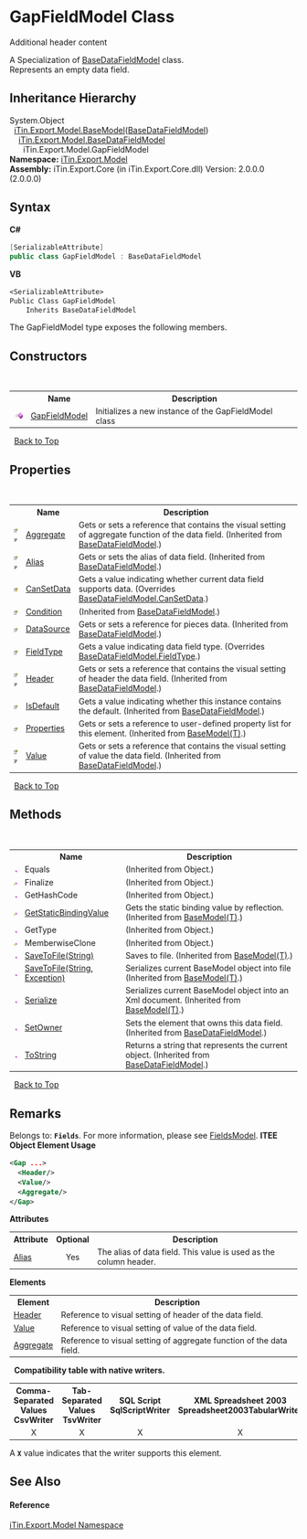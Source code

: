 # GapFieldModel Class
Additional header content 

A Specialization of <a href="T_iTin_Export_Model_BaseDataFieldModel">BaseDataFieldModel</a> class.<br /> Represents an empty data field.


## Inheritance Hierarchy
System.Object<br />&nbsp;&nbsp;<a href="T_iTin_Export_Model_BaseModel_1">iTin.Export.Model.BaseModel</a>(<a href="T_iTin_Export_Model_BaseDataFieldModel">BaseDataFieldModel</a>)<br />&nbsp;&nbsp;&nbsp;&nbsp;<a href="T_iTin_Export_Model_BaseDataFieldModel">iTin.Export.Model.BaseDataFieldModel</a><br />&nbsp;&nbsp;&nbsp;&nbsp;&nbsp;&nbsp;iTin.Export.Model.GapFieldModel<br />
**Namespace:**&nbsp;<a href="N_iTin_Export_Model">iTin.Export.Model</a><br />**Assembly:**&nbsp;iTin.Export.Core (in iTin.Export.Core.dll) Version: 2.0.0.0 (2.0.0.0)

## Syntax

**C#**<br />
``` C#
[SerializableAttribute]
public class GapFieldModel : BaseDataFieldModel
```

**VB**<br />
``` VB
<SerializableAttribute>
Public Class GapFieldModel
	Inherits BaseDataFieldModel
```

The GapFieldModel type exposes the following members.


## Constructors
&nbsp;<table><tr><th></th><th>Name</th><th>Description</th></tr><tr><td>![Public method](media/pubmethod.gif "Public method")</td><td><a href="M_iTin_Export_Model_GapFieldModel__ctor">GapFieldModel</a></td><td>
Initializes a new instance of the GapFieldModel class</td></tr></table>&nbsp;
<a href="#gapfieldmodel-class">Back to Top</a>

## Properties
&nbsp;<table><tr><th></th><th>Name</th><th>Description</th></tr><tr><td>![Public property](media/pubproperty.gif "Public property")![Code example](media/CodeExample.png "Code example")</td><td><a href="P_iTin_Export_Model_BaseDataFieldModel_Aggregate">Aggregate</a></td><td>
Gets or sets a reference that contains the visual setting of aggregate function of the data field.
 (Inherited from <a href="T_iTin_Export_Model_BaseDataFieldModel">BaseDataFieldModel</a>.)</td></tr><tr><td>![Public property](media/pubproperty.gif "Public property")![Code example](media/CodeExample.png "Code example")</td><td><a href="P_iTin_Export_Model_BaseDataFieldModel_Alias">Alias</a></td><td>
Gets or sets the alias of data field.
 (Inherited from <a href="T_iTin_Export_Model_BaseDataFieldModel">BaseDataFieldModel</a>.)</td></tr><tr><td>![Protected property](media/protproperty.gif "Protected property")</td><td><a href="P_iTin_Export_Model_GapFieldModel_CanSetData">CanSetData</a></td><td>
Gets a value indicating whether current data field supports data.
 (Overrides <a href="P_iTin_Export_Model_BaseDataFieldModel_CanSetData">BaseDataFieldModel.CanSetData</a>.)</td></tr><tr><td>![Public property](media/pubproperty.gif "Public property")</td><td><a href="P_iTin_Export_Model_BaseDataFieldModel_Condition">Condition</a></td><td> (Inherited from <a href="T_iTin_Export_Model_BaseDataFieldModel">BaseDataFieldModel</a>.)</td></tr><tr><td>![Public property](media/pubproperty.gif "Public property")</td><td><a href="P_iTin_Export_Model_BaseDataFieldModel_DataSource">DataSource</a></td><td>
Gets or sets a reference for pieces data.
 (Inherited from <a href="T_iTin_Export_Model_BaseDataFieldModel">BaseDataFieldModel</a>.)</td></tr><tr><td>![Public property](media/pubproperty.gif "Public property")</td><td><a href="P_iTin_Export_Model_GapFieldModel_FieldType">FieldType</a></td><td>
Gets a value indicating data field type.
 (Overrides <a href="P_iTin_Export_Model_BaseDataFieldModel_FieldType">BaseDataFieldModel.FieldType</a>.)</td></tr><tr><td>![Public property](media/pubproperty.gif "Public property")![Code example](media/CodeExample.png "Code example")</td><td><a href="P_iTin_Export_Model_BaseDataFieldModel_Header">Header</a></td><td>
Gets or sets a reference that contains the visual setting of header the data field.
 (Inherited from <a href="T_iTin_Export_Model_BaseDataFieldModel">BaseDataFieldModel</a>.)</td></tr><tr><td>![Public property](media/pubproperty.gif "Public property")</td><td><a href="P_iTin_Export_Model_BaseDataFieldModel_IsDefault">IsDefault</a></td><td>
Gets a value indicating whether this instance contains the default.
 (Inherited from <a href="T_iTin_Export_Model_BaseDataFieldModel">BaseDataFieldModel</a>.)</td></tr><tr><td>![Public property](media/pubproperty.gif "Public property")</td><td><a href="P_iTin_Export_Model_BaseModel_1_Properties">Properties</a></td><td>
Gets or sets a reference to user-defined property list for this element.
 (Inherited from <a href="T_iTin_Export_Model_BaseModel_1">BaseModel(T)</a>.)</td></tr><tr><td>![Public property](media/pubproperty.gif "Public property")![Code example](media/CodeExample.png "Code example")</td><td><a href="P_iTin_Export_Model_BaseDataFieldModel_Value">Value</a></td><td>
Gets or sets a reference that contains the visual setting of value the data field.
 (Inherited from <a href="T_iTin_Export_Model_BaseDataFieldModel">BaseDataFieldModel</a>.)</td></tr></table>&nbsp;
<a href="#gapfieldmodel-class">Back to Top</a>

## Methods
&nbsp;<table><tr><th></th><th>Name</th><th>Description</th></tr><tr><td>![Public method](media/pubmethod.gif "Public method")</td><td>Equals</td><td> (Inherited from Object.)</td></tr><tr><td>![Protected method](media/protmethod.gif "Protected method")</td><td>Finalize</td><td> (Inherited from Object.)</td></tr><tr><td>![Public method](media/pubmethod.gif "Public method")</td><td>GetHashCode</td><td> (Inherited from Object.)</td></tr><tr><td>![Protected method](media/protmethod.gif "Protected method")</td><td><a href="M_iTin_Export_Model_BaseModel_1_GetStaticBindingValue">GetStaticBindingValue</a></td><td>
Gets the static binding value by reflection.
 (Inherited from <a href="T_iTin_Export_Model_BaseModel_1">BaseModel(T)</a>.)</td></tr><tr><td>![Public method](media/pubmethod.gif "Public method")</td><td>GetType</td><td> (Inherited from Object.)</td></tr><tr><td>![Protected method](media/protmethod.gif "Protected method")</td><td>MemberwiseClone</td><td> (Inherited from Object.)</td></tr><tr><td>![Public method](media/pubmethod.gif "Public method")</td><td><a href="M_iTin_Export_Model_BaseModel_1_SaveToFile">SaveToFile(String)</a></td><td>
Saves to file.
 (Inherited from <a href="T_iTin_Export_Model_BaseModel_1">BaseModel(T)</a>.)</td></tr><tr><td>![Public method](media/pubmethod.gif "Public method")</td><td><a href="M_iTin_Export_Model_BaseModel_1_SaveToFile_1">SaveToFile(String, Exception)</a></td><td>
Serializes current BaseModel object into file
 (Inherited from <a href="T_iTin_Export_Model_BaseModel_1">BaseModel(T)</a>.)</td></tr><tr><td>![Public method](media/pubmethod.gif "Public method")</td><td><a href="M_iTin_Export_Model_BaseModel_1_Serialize">Serialize</a></td><td>
Serializes current BaseModel object into an Xml document.
 (Inherited from <a href="T_iTin_Export_Model_BaseModel_1">BaseModel(T)</a>.)</td></tr><tr><td>![Public method](media/pubmethod.gif "Public method")</td><td><a href="M_iTin_Export_Model_BaseDataFieldModel_SetOwner">SetOwner</a></td><td>
Sets the element that owns this data field.
 (Inherited from <a href="T_iTin_Export_Model_BaseDataFieldModel">BaseDataFieldModel</a>.)</td></tr><tr><td>![Public method](media/pubmethod.gif "Public method")</td><td><a href="M_iTin_Export_Model_BaseDataFieldModel_ToString">ToString</a></td><td>
Returns a string that represents the current object.
 (Inherited from <a href="T_iTin_Export_Model_BaseDataFieldModel">BaseDataFieldModel</a>.)</td></tr></table>&nbsp;
<a href="#gapfieldmodel-class">Back to Top</a>

## Remarks

Belongs to: <strong>`Fields`</strong>. For more information, please see <a href="T_iTin_Export_Model_FieldsModel">FieldsModel</a>. 
**ITEE Object Element Usage**<br />
``` XML
<Gap ...>
  <Header/>
  <Value/>
  <Aggregate/>
</Gap>
```


<strong>Attributes</strong><table><tr><th>Attribute</th><th>Optional</th><th>Description</th></tr><tr><td><a href="P_iTin_Export_Model_BaseDataFieldModel_Alias">Alias</a></td><td align="center">Yes</td><td>The alias of data field. This value is used as the column header.</td></tr></table><strong>Elements</strong>
&nbsp;<table><tr><th>Element</th><th>Description</th></tr><tr><td><a href="P_iTin_Export_Model_BaseDataFieldModel_Header">Header</a></td><td>Reference to visual setting of header of the data field.</td></tr><tr><td><a href="P_iTin_Export_Model_BaseDataFieldModel_Value">Value</a></td><td>Reference to visual setting of value of the data field.</td></tr><tr><td><a href="P_iTin_Export_Model_BaseDataFieldModel_Aggregate">Aggregate</a></td><td>Reference to visual setting of aggregate function of the data field.</td></tr></table>&nbsp;
<strong>Compatibility table with native writers.</strong><table><tr><th>Comma-Separated Values<br />CsvWriter</th><th>Tab-Separated Values<br />TsvWriter</th><th>SQL Script<br />SqlScriptWriter</th><th>XML Spreadsheet 2003<br />Spreadsheet2003TabularWriter</th></tr><tr><td align="center">X</td><td align="center">X</td><td align="center">X</td><td align="center">X</td></tr></table> A <strong>`X`</strong> value indicates that the writer supports this element.


## See Also


#### Reference
<a href="N_iTin_Export_Model">iTin.Export.Model Namespace</a><br />